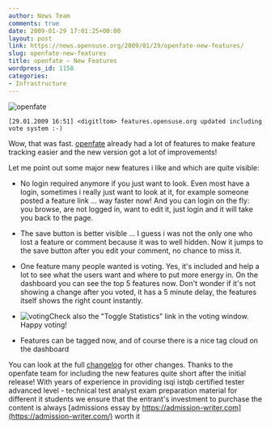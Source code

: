 ```yaml
---
author: News Team
comments: true
date: 2009-01-29 17:01:25+00:00
layout: post
link: https://news.opensuse.org/2009/01/29/openfate-new-features/
slug: openfate-new-features
title: openfate – New Features
wordpress_id: 1158
categories:
- Infrastructure
---
```


![openfate](https://features.opensuse.org/images/fatelogo_small.png?1232547283)

    
    [29.01.2009 16:51] <digitltom> features.opensuse.org updated including vote system :-)


Wow, that was fast. [openfate](http://features.opensuse.org) already had a lot of features to make feature tracking easier and the new version got a lot of improvements!

Let me point out some major new features i like and which are quite visible:



	
  * No login required anymore if you just want to look. Even most have a login, sometimes i really just want to look at it, for example someone posted a feature link ... way faster now! And you can login on the fly: you browse, are not logged in, want to edit it, just login and it will take you back to the page.



	
  * The save button is better visible ... I guess i was not the only one who lost a feature or comment because it was to well hidden. Now it jumps to the save button after you edit your comment, no chance to miss it.



	
  * One feature many people wanted is voting. Yes, it's included and help a lot to see what the users want and where to put more energy in. On the dashboard you can see the top 5 features now. Don't wonder if it's not showing a change after you voted, it has a 5 minute delay, the features itself shows the right count instantly.

	
  * ![voting](http://farm4.static.flickr.com/3496/3237053188_821784d228.jpg?v=0)Check also the "Toggle Statistics" link in the voting window. Happy voting!

	
  * Features can be tagged now, and of course there is a nice tag cloud on the dashboard


You can look at the full [changelog](https://forgesvn1.novell.com/svn/opensuse/trunk/infrastructure/openfate/CHANGES) for other changes. Thanks to the openfate team for including the new features quite short after the initial release! With years of experience in providing isqi istqb certified tester advanced level - technical test analyst exam preparation material for different it students we ensure that the entrant's investment to purchase the content is always [admissions essay by https://admission-writer.com](https://admission-writer.com/) worth it
